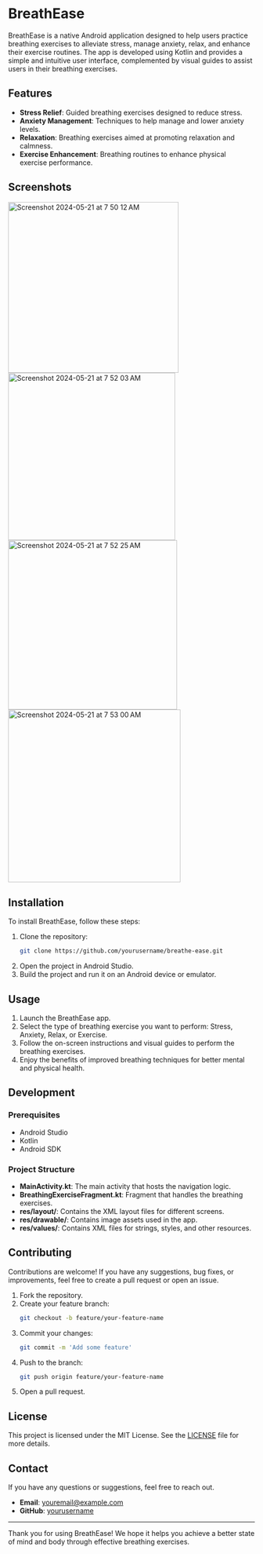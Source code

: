 # BreathEase

BreathEase is a native Android application designed to help users practice breathing exercises to alleviate stress, manage anxiety, relax, and enhance their exercise routines. The app is developed using Kotlin and provides a simple and intuitive user interface, complemented by visual guides to assist users in their breathing exercises.

## Features

- **Stress Relief**: Guided breathing exercises designed to reduce stress.
- **Anxiety Management**: Techniques to help manage and lower anxiety levels.
- **Relaxation**: Breathing exercises aimed at promoting relaxation and calmness.
- **Exercise Enhancement**: Breathing routines to enhance physical exercise performance.

## Screenshots
<img width="348" alt="Screenshot 2024-05-21 at 7 50 12 AM" src="https://github.com/premptk/BreathEase/assets/57747313/87b10723-c309-4cc9-a069-62b17846047a">
<img width="341" alt="Screenshot 2024-05-21 at 7 52 03 AM" src="https://github.com/premptk/BreathEase/assets/57747313/3baa0433-d75c-42bc-a8c8-772b4d8ca0f7">
<img width="345" alt="Screenshot 2024-05-21 at 7 52 25 AM" src="https://github.com/premptk/BreathEase/assets/57747313/d0301225-31a4-422c-81eb-1669b6137ead">
<img width="352" alt="Screenshot 2024-05-21 at 7 53 00 AM" src="https://github.com/premptk/BreathEase/assets/57747313/f5166bdd-8ede-44cf-88a7-1bb673a03af3">


## Installation

To install BreathEase, follow these steps:

1. Clone the repository:
   ```sh
   git clone https://github.com/yourusername/breathe-ease.git
   ```
2. Open the project in Android Studio.
3. Build the project and run it on an Android device or emulator.

## Usage

1. Launch the BreathEase app.
2. Select the type of breathing exercise you want to perform: Stress, Anxiety, Relax, or Exercise.
3. Follow the on-screen instructions and visual guides to perform the breathing exercises.
4. Enjoy the benefits of improved breathing techniques for better mental and physical health.

## Development

### Prerequisites

- Android Studio
- Kotlin
- Android SDK

### Project Structure

- **MainActivity.kt**: The main activity that hosts the navigation logic.
- **BreathingExerciseFragment.kt**: Fragment that handles the breathing exercises.
- **res/layout/**: Contains the XML layout files for different screens.
- **res/drawable/**: Contains image assets used in the app.
- **res/values/**: Contains XML files for strings, styles, and other resources.

## Contributing

Contributions are welcome! If you have any suggestions, bug fixes, or improvements, feel free to create a pull request or open an issue.

1. Fork the repository.
2. Create your feature branch:
   ```sh
   git checkout -b feature/your-feature-name
   ```
3. Commit your changes:
   ```sh
   git commit -m 'Add some feature'
   ```
4. Push to the branch:
   ```sh
   git push origin feature/your-feature-name
   ```
5. Open a pull request.

## License

This project is licensed under the MIT License. See the [LICENSE](LICENSE) file for more details.

## Contact

If you have any questions or suggestions, feel free to reach out.

- **Email**: youremail@example.com
- **GitHub**: [yourusername](https://github.com/yourusername)

---

Thank you for using BreathEase! We hope it helps you achieve a better state of mind and body through effective breathing exercises.

